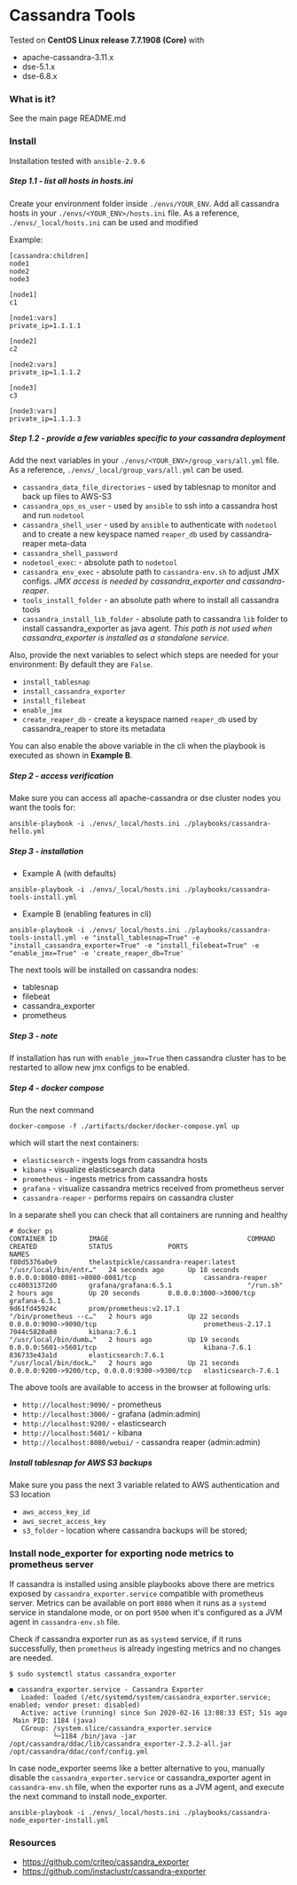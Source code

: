 # Cassandra Tools
Tested on **CentOS Linux release 7.7.1908 (Core)** with 
- apache-cassandra-3.11.x
- dse-5.1.x
- dse-6.8.x

### What is it?
See the main page README.md

### Install
Installation tested with `ansible-2.9.6`

##### Step 1.1 - list all hosts in hosts.ini
Create your environment folder inside `./envs/YOUR_ENV`.
Add all cassandra hosts in your `./envs/<YOUR_ENV>/hosts.ini` file.
As a reference, `./envs/_local/hosts.ini` can be used and modified

Example:
```
[cassandra:children]
node1
node2
node3

[node1]
c1

[node1:vars]
private_ip=1.1.1.1

[node2]
c2

[node2:vars]
private_ip=1.1.1.2

[node3]
c3

[node3:vars]
private_ip=1.1.1.3

```

##### Step 1.2 - provide a few variables specific to your cassandra deployment
Add the next variables in your `./envs/<YOUR_ENV>/group_vars/all.yml` file.
As a reference, `./envs/_local/group_vars/all.yml` can be used.

- `cassandra_data_file_directories` - used by tablesnap to monitor and back up files to AWS-S3
- `cassandra_ops_os_user` - used by `ansible` to ssh into a cassandra host and run `nodetool`
- `cassandra_shell_user` - used by `ansible` to authenticate with `nodetool` and to create a new keyspace named `reaper_db` used by cassandra-reaper meta-data 
- `cassandra_shell_password` 
- `nodetool_exec`: - absolute path to `nodetool`
- `cassandra_env_exec` - absolute path to `cassandra-env.sh` to adjust JMX configs. *JMX access is needed by cassandra_exporter and cassandra-reaper*.
- `tools_install_folder` - an absolute path where to install all cassandra tools
- `cassandra_install_lib_folder` - absolute path to cassandra `lib` folder to install cassandra_exporter as java agent. *This path is not used when cassandra_exporter is installed as a standalone service.*

Also, provide the next variables to select which steps are needed for your environment:
By default they are `False`.
- `install_tablesnap`
- `install_cassandra_exporter`
- `install_filebeat`
- `enable_jmx`
- `create_reaper_db` - create a keyspace named `reaper_db` used by cassandra_reaper to store its metadata

You can also enable the above variable in the cli when the playbook is executed as shown in **Example B**. 

##### Step 2 - access verification
Make sure you can access all apache-cassandra or dse cluster nodes you want the tools for:

```
ansible-playbook -i ./envs/_local/hosts.ini ./playbooks/cassandra-hello.yml
```

##### Step 3 - installation

- Example A (with defaults)
```
ansible-playbook -i ./envs/_local/hosts.ini ./playbooks/cassandra-tools-install.yml
```
- Example B (enabling features in cli)
```
ansible-playbook -i ./envs/_local/hosts.ini ./playbooks/cassandra-tools-install.yml -e "install_tablesnap=True" -e "install_cassandra_exporter=True" -e "install_filebeat=True" -e "enable_jmx=True" -e 'create_reaper_db=True'
```

The next tools will be installed on cassandra nodes:
- tablesnap
- filebeat
- cassandra_exporter
- prometheus
 
 
##### Step 3 - note
If installation has run with `enable_jmx=True` then cassandra cluster has to be restarted to allow new jmx configs to be enabled.
 
##### Step 4 - docker compose
Run the next command 
```
docker-compose -f ./artifacts/docker/docker-compose.yml up
```
which will start the next containers:
- `elasticsearch` - ingests logs from cassandra hosts
- `kibana` - visualize elasticsearch data
- `prometheus` - ingests metrics from cassandra hosts
- `grafana` - visualize cassandra metrics received from prometheus server
- `cassandra-reaper` - performs repairs on cassandra cluster

In a separate shell you can check that all containers are running and healthy
```
# docker ps 
CONTAINER ID        IMAGE                                   COMMAND                  CREATED             STATUS              PORTS                                            NAMES
f80d5376a0e9        thelastpickle/cassandra-reaper:latest   "/usr/local/bin/entr…"   24 seconds ago      Up 18 seconds       0.0.0.0:8080-8081->8080-8081/tcp                 cassandra-reaper
cc40031372d0        grafana/grafana:6.5.1                   "/run.sh"                2 hours ago         Up 20 seconds       0.0.0.0:3000->3000/tcp                           grafana-6.5.1
9d61fd45924c        prom/prometheus:v2.17.1                 "/bin/prometheus --c…"   2 hours ago         Up 22 seconds       0.0.0.0:9090->9090/tcp                           prometheus-2.17.1
7044c5820a08        kibana:7.6.1                            "/usr/local/bin/dumb…"   2 hours ago         Up 19 seconds       0.0.0.0:5601->5601/tcp                           kibana-7.6.1
836733e43a1d        elasticsearch:7.6.1                     "/usr/local/bin/dock…"   2 hours ago         Up 21 seconds       0.0.0.0:9200->9200/tcp, 0.0.0.0:9300->9300/tcp   elasticsearch-7.6.1
```

The above tools are available to access in the browser at following urls:
- `http://localhost:9090/` - prometheus 
- `http://localhost:3000/` - grafana (admin:admin)
- `http://localhost:9200/` - elasticsearch
- `http://localhost:5601/` - kibana
- `http://localhost:8080/webui/` - cassandra reaper (admin:admin)

##### Install tablesnap for AWS S3 backups
Make sure you pass the next 3 variable related to AWS authentication and S3 location
- `aws_access_key_id`
- `aws_secret_access_key`
- `s3_folder` - location where cassandra backups will be stored;

### Install node_exporter for exporting node metrics to prometheus server

If cassandra is installed using ansible playbooks above there are metrics exposed by `cassandra_exporter.service` compatible with prometheus server.
Metrics can be available on port `8080` when it runs as a `systemd` service in standalone mode, or on port `9500` when it's configured as a JVM agent in `cassandra-env.sh` file. 

Check if cassandra exporter run as as `systemd` service, if it runs successfully, then `prometheus` is already ingesting metrics and no changes are needed.
```
$ sudo systemctl status cassandra_exporter
```
```
● cassandra_exporter.service - Cassandra Exporter
   Loaded: loaded (/etc/systemd/system/cassandra_exporter.service; enabled; vendor preset: disabled)
   Active: active (running) since Sun 2020-02-16 13:08:33 EST; 51s ago
 Main PID: 1184 (java)
   CGroup: /system.slice/cassandra_exporter.service
           └─1184 /bin/java -jar /opt/cassandra/ddac/lib/cassandra_exporter-2.3.2-all.jar /opt/cassandra/ddac/conf/config.yml
```
In case node_exporter seems like a better alternative to you, manually disable the `cassandra_exporter.service` or cassandra_exporter agent in `cassandra-env.sh` file, when the exporter runs as a JVM agent, and execute the next command to install node_exporter.

```
ansible-playbook -i ./envs/_local/hosts.ini ./playbooks/cassandra-node_exporter-install.yml
```

### Resources
- https://github.com/criteo/cassandra_exporter
- https://github.com/instaclustr/cassandra-exporter

